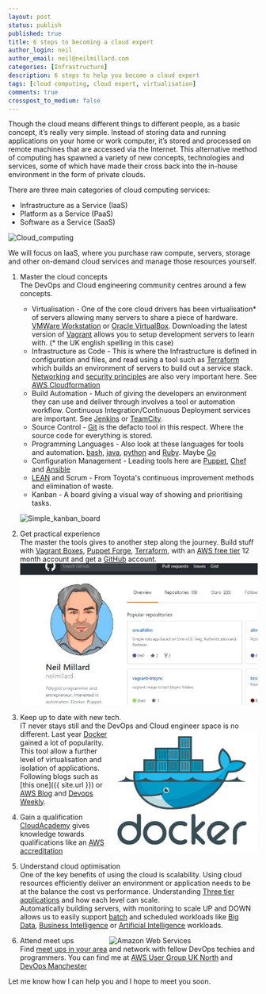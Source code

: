 ```yaml
---
layout: post
status: publish
published: true
title: 6 steps to becoming a cloud expert
author_login: neil
author_email: neil@neilmillard.com
categories: [Infrastructure]
description: 6 steps to help you become a cloud expert
tags: [cloud computing, cloud expert, virtualisation]
comments: true
crosspost_to_medium: false
---
```

Though the cloud means different things to different people, as a basic concept, it’s really very simple. 
Instead of storing data and running applications on your home or work computer, it’s stored and processed on remote machines that are accessed via the Internet. 
This alternative method of computing has spawned a variety of new concepts, technologies and services, some of which have made their cross back into the in-house environment in the form of private clouds.

There are three main categories of cloud computing services: 
* Infrastructure as a Service (IaaS)
* Platform as a Service (PaaS)
* Software as a Service (SaaS)

![Cloud_computing](https://upload.wikimedia.org/wikipedia/commons/thumb/b/b5/Cloud_computing.svg/2000px-Cloud_computing.svg.png)

We will focus on IaaS, where you purchase raw compute, servers, storage and other on-demand cloud services and manage those resources yourself.

1. Master the cloud concepts  
   The DevOps and Cloud engineering community centres around a few concepts.   
   * Virtualisation - One of the core cloud drivers has been virtualisation* of servers allowing many servers to share a piece of hardware. [VMWare Workstation](http://www.vmware.com/uk/products/workstation.html) or [Oracle VirtualBox](https://www.virtualbox.org/wiki/Downloads). Downloading the latest version of [Vagrant](https://www.vagrantup.com/) allows you to setup development servers to learn with. (* the UK english spelling in this case)
   * Infrastructure as Code - This is where the Infrastructure is defined in configuration and files, and read using a tool such as [Terraform](https://www.terraform.io/) which builds an environment of servers to build out a service stack. [Networking](https://en.wikipedia.org/wiki/Internet_protocol_suite) and [security principles](https://en.wikipedia.org/wiki/Internet_security) are also very important here. See [AWS Cloudformation](https://aws.amazon.com/cloudformation/)
   * Build Automation - Much of giving the developers an environment they can use and deliver through involves a tool or automation workflow. Continuous Integration/Continuous Deployment services are important. See [Jenkins](https://jenkins.io/) or [TeamCity](https://www.jetbrains.com/teamcity/).
   * Source Control - [Git](https://git-scm.com/) is the defacto tool in this respect. Where the source code for everything is stored.
   * Programming Languages - Also look at these languages for tools and automation. [bash](https://www.gnu.org/software/bash/), [java](https://www.java.com/en/), [python](https://www.python.org/) and [Ruby](https://www.ruby-lang.org/en/). Maybe [Go](https://golang.org/)
   * Configuration Management - Leading tools here are [Puppet](https://puppet.com/download-open-source-puppet), [Chef](https://www.chef.io/chef/) and [Ansible](https://www.ansible.com/)
   * [LEAN](https://en.wikipedia.org/wiki/Lean_manufacturing) and Scrum - From Toyota's continuous improvement methods and elimination of waste.
   * Kanban - A board giving a visual way of showing and prioritising tasks.

   ![Simple_kanban_board](https://upload.wikimedia.org/wikipedia/commons/d/d3/Simple-kanban-board-.jpg)

2. Get practical experience  
   The master the tools gives to another step along the journey. Build stuff with [Vagrant Boxes](http://www.vagrantbox.es/), [Puppet Forge](https://forge.puppet.com/), [Terraform](https://www.terraform.io/), with an [AWS free tier](https://aws.amazon.com/free/) 12 month account and get a [GitHub](https://github.com/) account.
   ![Github-neilmillard](/public/img/github_neilmillard.jpg)
   
3. Keep up to date with new tech.  
   IT never stays still and the DevOps and Cloud engineer space is no different. <img width="300px" align="right" alt="Docker" src="/public/img/docker.jpg">Last year [Docker](https://www.docker.com/) gained a lot of popularity. This tool allow a further level of virtualisation and isolation of applications.
   Following blogs such as [this one]({{ site.url }}) or [AWS Blog](https://aws.amazon.com/blogs/aws/) and [Devops Weekly](http://www.devopsweekly.com/).
   
4. Gain a qualification  
   [CloudAcademy](http://cloudacademy.com/blog/devops/) gives knowledge towards qualifications like an [AWS accreditation](https://aws.amazon.com/partners/training/accreditation/)

5. Understand cloud optimisation  
   One of the key benefits of using the cloud is scalability. Using cloud resources efficiently deliver an environment or application needs to be at the balance the cost vs performance.
   Understanding [Three tier applications](http://www.rightscale.com/blog/enterprise-cloud-strategies/architecting-scalable-applications-cloud-application-tier) and how each level can scale.  
   Automatically building servers, with monitoring to scale UP and DOWN allows us to easily support [batch](https://en.wikipedia.org/wiki/Batch_processing) and scheduled workloads like [Big Data](https://en.wikipedia.org/wiki/Big_data), [Business Intelligence](https://en.wikipedia.org/wiki/Business_intelligence) or [Artificial Intelligence](https://en.wikipedia.org/wiki/Artificial_intelligence) workloads.

6.  Attend meet ups <img width="300px" align="right" alt="Amazon Web Services" src="https://upload.wikimedia.org/wikipedia/commons/thumb/1/1d/AmazonWebservices_Logo.svg/2000px-AmazonWebservices_Logo.svg.png">  
   Find [meet ups in your area](https://www.meetup.com/find/devops/) and network with fellow DevOps techies and programmers. 
   You can find me at [AWS User Group UK North](https://www.meetup.com/AWS-User-Group-North/) and [DevOps Manchester](https://www.meetup.com/DevOps-Manchester/)
   
Let me know how I can help you and I hope to meet you soon.

